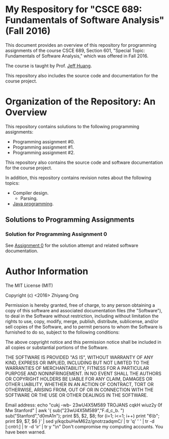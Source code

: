 #	My Respository for "CSCE 689: Fundamentals of Software Analysis" (Fall 2016)

This document provides an overview of this repository for
	programming assignments of the course CSCE 689, Section 601,
	"Special Topic: Fundamentals of Software Analysis," which was
	offered in Fall 2016.

The course is taught by Prof. [Jeff Huang](https://parasol.tamu.edu/~jeff/).
	
This repository also includes the source code and documentation for
	the course project.
	
#	Organization of the Repository: An Overview

This repository contains solutions to the following programming
	assignments:
+	Programming assignment #0.
+	Programming assignment #1.
+	Programming assignment #2.

This repository also contains the source code and software
	documentation for the course project.
	
In addition, this repository contains revision notes about the
	following topics:
+	Compiler design.
	- Parsing.
+	[Java programming](https://github.com/eda-ricercatore/caprese-sw-analy/blob/master/notes/java-revision.md).


##	Solutions to Programming Assignments

###	Solution for Programming Assignment 0

See [Assignment 0](https://github.com/eda-ricercatore/caprese-sw-analy/tree/master/zero-assign) for the solution attempt and related software documentation.










#	Author Information

The MIT License (MIT)

Copyright (c) <2016> Zhiyang Ong

Permission is hereby granted, free of charge, to any person obtaining a copy of this software and associated documentation files (the "Software"), to deal in the Software without restriction, including without limitation the rights to use, copy, modify, merge, publish, distribute, sublicense, and/or sell copies of the Software, and to permit persons to whom the Software is furnished to do so, subject to the following conditions:

The above copyright notice and this permission notice shall be included in all copies or substantial portions of the Software.

THE SOFTWARE IS PROVIDED "AS IS", WITHOUT WARRANTY OF ANY KIND, EXPRESS OR IMPLIED, INCLUDING BUT NOT LIMITED TO THE WARRANTIES OF MERCHANTABILITY, FITNESS FOR A PARTICULAR PURPOSE AND NONINFRINGEMENT. IN NO EVENT SHALL THE AUTHORS OR COPYRIGHT HOLDERS BE LIABLE FOR ANY CLAIM, DAMAGES OR OTHER LIABILITY, WHETHER IN AN ACTION OF CONTRACT, TORT OR OTHERWISE, ARISING FROM, OUT OF OR IN CONNECTION WITH THE SOFTWARE OR THE USE OR OTHER DEALINGS IN THE SOFTWARE.

Email address: echo "cukj -wb- 23wU4X5M589 TROJANS cqkH wiuz2y 0f Mw Stanford" | awk '{ sub("23wU4X5M589","F.d_c_b. ") sub("Stanford","d0mA1n"); print $5, $2, $8; for (i=1; i<=1; i++) print "6\b"; print $9, $7, $6 }' | sed y/kqcbuHwM62z/gnotrzadqmC/ | tr 'q' ' ' | tr -d [:cntrl:] | tr -d 'ir' | tr y "\n"		Don't compromise my computing accounts. You have been warned.

